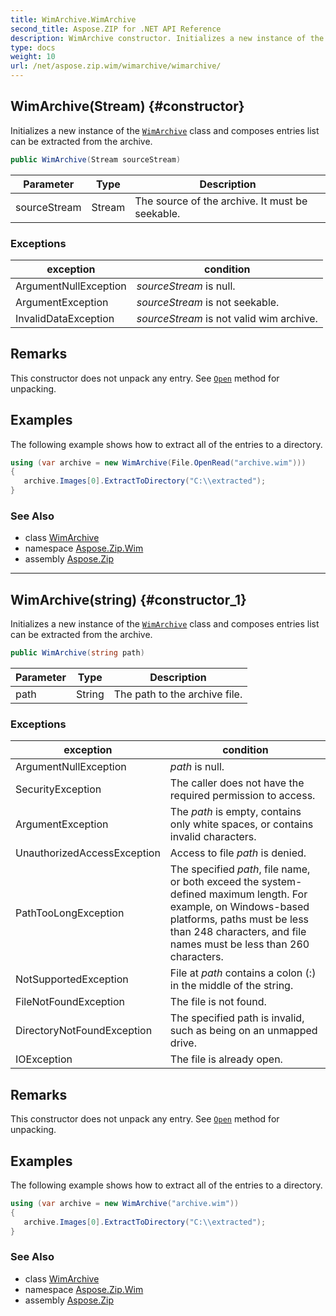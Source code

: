 ```yaml
---
title: WimArchive.WimArchive
second_title: Aspose.ZIP for .NET API Reference
description: WimArchive constructor. Initializes a new instance of the WimArchive class and composes entries list can be extracted from the archive
type: docs
weight: 10
url: /net/aspose.zip.wim/wimarchive/wimarchive/
---
```

## WimArchive(Stream) {#constructor}

Initializes a new instance of the [`WimArchive`](../) class and composes entries list can be extracted from the archive.

```csharp
public WimArchive(Stream sourceStream)
```

| Parameter | Type | Description |
| --- | --- | --- |
| sourceStream | Stream | The source of the archive. It must be seekable. |

### Exceptions

| exception | condition |
| --- | --- |
| ArgumentNullException | *sourceStream* is null. |
| ArgumentException | *sourceStream* is not seekable. |
| InvalidDataException | *sourceStream* is not valid wim archive. |

## Remarks

This constructor does not unpack any entry. See [`Open`](../../wimfileentry/open/) method for unpacking.

## Examples

The following example shows how to extract all of the entries to a directory.

```csharp
using (var archive = new WimArchive(File.OpenRead("archive.wim")))
{ 
   archive.Images[0].ExtractToDirectory("C:\\extracted");
}
```

### See Also

* class [WimArchive](../)
* namespace [Aspose.Zip.Wim](../../wimarchive/)
* assembly [Aspose.Zip](../../../)

---

## WimArchive(string) {#constructor_1}

Initializes a new instance of the [`WimArchive`](../) class and composes entries list can be extracted from the archive.

```csharp
public WimArchive(string path)
```

| Parameter | Type | Description |
| --- | --- | --- |
| path | String | The path to the archive file. |

### Exceptions

| exception | condition |
| --- | --- |
| ArgumentNullException | *path* is null. |
| SecurityException | The caller does not have the required permission to access. |
| ArgumentException | The *path* is empty, contains only white spaces, or contains invalid characters. |
| UnauthorizedAccessException | Access to file *path* is denied. |
| PathTooLongException | The specified *path*, file name, or both exceed the system-defined maximum length. For example, on Windows-based platforms, paths must be less than 248 characters, and file names must be less than 260 characters. |
| NotSupportedException | File at *path* contains a colon (:) in the middle of the string. |
| FileNotFoundException | The file is not found. |
| DirectoryNotFoundException | The specified path is invalid, such as being on an unmapped drive. |
| IOException | The file is already open. |

## Remarks

This constructor does not unpack any entry. See [`Open`](../../wimfileentry/open/) method for unpacking.

## Examples

The following example shows how to extract all of the entries to a directory.

```csharp
using (var archive = new WimArchive("archive.wim")) 
{ 
   archive.Images[0].ExtractToDirectory("C:\\extracted");
}
```

### See Also

* class [WimArchive](../)
* namespace [Aspose.Zip.Wim](../../wimarchive/)
* assembly [Aspose.Zip](../../../)


